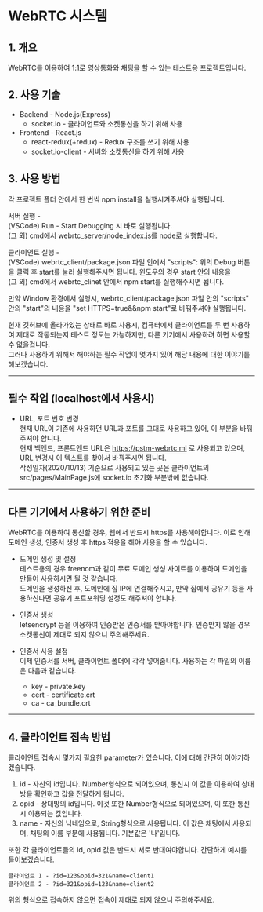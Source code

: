 # WebRTC 시스템
## 1. 개요
WebRTC를 이용하여 1:1로 영상통화와 채팅을 할 수 있는 테스트용 프로젝트입니다.    

## 2. 사용 기술   
- Backend - Node.js(Express)
    - socket.io - 클라이언트와 소켓통신을 하기 위해 사용
- Frontend - React.js
    - react-redux(+redux) - Redux 구조를 쓰기 위해 사용
    - socket.io-client - 서버와 소켓통신을 하기 위해 사용

## 3. 사용 방법
각 프로젝트 폴더 안에서 한 번씩 npm install을 실행시켜주셔야 실행됩니다.    

서버 실행 -     
(VSCode) Run - Start Debugging 시 바로 실행됩니다.  
(그 외) cmd에서 webrtc_server/node_index.js를 node로 실행합니다.

클라이언트 실행 -   
(VSCode) webrtc_client/package.json 파일 안에서 "scripts": 위의 Debug 버튼을 클릭 후 start를 눌러 실행해주시면 됩니다. 윈도우의 경우 start 안의 내용을   
(그 외) cmd에서 webrtc_clinet 안에서 npm start를 실행해주시면 됩니다.   

만약 Window 환경에서 실행시, webrtc_client/package.json 파일 안의 "scripts" 안의 "start"의 내용을 "set HTTPS=true&&npm start"로 바꿔주셔야 실행됩니다.

현재 깃허브에 올라가있는 상태로 바로 사용시, 컴퓨터에서 클라이언트를 두 번 사용하여 제대로 작동되는지 테스트 정도는 가능하지만, 다른 기기에서 사용하려 하면 사용할 수 없을겁니다.  
그러나 사용하기 위해서 해야하는 필수 작업이 몇가지 있어 해당 내용에 대한 이야기를 해보겠습니다.     

---
## 필수 작업 (localhost에서 사용시)  
- URL, 포트 번호 변경   
현재 URL이 기존에 사용하던 URL과 포트를 그대로 사용하고 있어, 이 부분을 바꿔주셔야 합니다.    
현재 백엔드, 프론트엔드 URL은 https://pstm-webrtc.ml 로 사용되고 있으며, URL 변경시 이 텍스트를 찾아서 바꿔주시면 됩니다.   
작성일자(2020/10/13) 기준으로 사용되고 있는 곳은 클라이언트의 src/pages/MainPage.js에 socket.io 초기화 부분밖에 없습니다.

---
## 다른 기기에서 사용하기 위한 준비
WebRTC를 이용하여 통신할 경우, 웹에서 반드시 https를 사용해야합니다. 이로 인해 도메인 생성, 인증서 생성 후 https 적용을 해야 사용을 할 수 있습니다.
- 도메인 생성 및 설정   
테스트용의 경우 freenom과 같이 무료 도메인 생성 사이트를 이용하여 도메인을 만들어 사용하시면 될 것 같습니다.    
도메인을 생성하신 후, 도메인에 집 IP에 연결해주시고, 만약 집에서 공유기 등을 사용하신다면 공유기 포트포워딩 설정도 해주셔야 합니다.
- 인증서 생성   
letsencrypt 등을 이용하여 인증받은 인증서를 받아야합니다. 인증받지 않을 경우 소켓통신이 제대로 되지 않으니 주의해주세요.    
- 인증서 사용 설정  
이제 인증서를 서버, 클라이언트 폴더에 각각 넣어줍니다. 사용하는 각 파일의 이름은 다음과 같습니다.   

    - key - private.key   
    - cert - certificate.crt  
    - ca - ca_bundle.crt  

---

## 4. 클라이언트 접속 방법
클라이언트 접속시 몇가지 필요한 parameter가 있습니다. 이에 대해 간단히 이야기하겠습니다.    
1. id - 자신의 id입니다. Number형식으로 되어있으며, 통신시 이 값을 이용하여 상대방을 확인하고 값을 전달하게 됩니다.
2. opid - 상대방의 id입니다. 이것 또한 Number형식으로 되어있으며, 이 또한 통신시 이용되는 값입니다.
3. name - 자신의 닉네임으로, String형식으로 사용됩니다. 이 값은 채팅에서 사용되며, 채팅의 이름 부분에 사용됩니다. 기본값은 '나'입니다.

또한 각 클라이언트들의 id, opid 값은 반드시 서로 반대여야합니다. 간단하게 예시를 들어보겠습니다.     

    클라이언트 1 - ?id=123&opid=321&name=client1    
    클라이언트 2 - ?id=321&opid=123&name=client2    
위의 형식으로 접속하지 않으면 접속이 제대로 되지 않으니 주의해주세요.